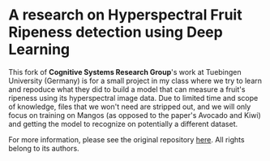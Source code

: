 # A research on Hyperspectral Fruit Ripeness detection using Deep Learning  
This fork of **Cognitive Systems Research Group**'s work at Tuebingen University (Germany) is for a small project in my class where we try to learn and repoduce what they did to build a model that can measure a fruit's ripeness using its hyperspectral image data. 
Due to limited time and scope of knowledge, files that we won't need are stripped out, and we will only focus on training on Mangos (as opposed to the paper's Avocado and Kiwi) and getting the model to recognize on potentially a different dataset. 

For more information, please see the original repository [here](https://github.com/cogsys-tuebingen/deephs_fruit). All rights belong to its authors.
